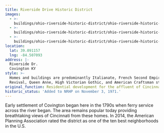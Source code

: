 ```yaml
---
title: Riverside Drive Historic District
images:
  - >-
    buildings/ohio-riverside-historic-district/ohio-riverside-historic-district-0_us2bnr
  - >-
    buildings/ohio-riverside-historic-district/ohio-riverside-historic-district-1_r9v17b
  - >-
    buildings/ohio-riverside-historic-district/ohio-riverside-historic-district-2_pxfff2
location:
  lat: 39.091157
  lng: -84.507093
address: |-
  Riverside Dr.
  Covington KY
style: >-
  Homes and buildings are predominantly Italianate, French Second Empire, Greek
  Revival, Queen Anne, High Victorian Gothic, and American Craftsman styles
original_function: Residential development for the affluent of Cincinnati
historic_status: 'Added to NRHP on November 3, 1971.'
---
```


Early settlement of Covington began here in the 1790s when ferry service across the river began. The area remains popular today providing breathtaking views of Cincinnati from these homes. In 2014, the American Planning Association rated the district as one of the ten best neighborhoods in the U.S.
